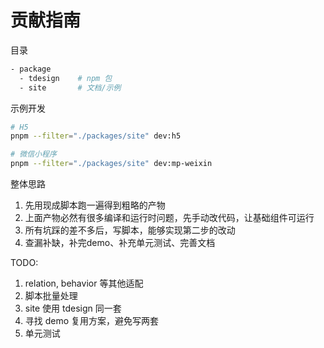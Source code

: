 # 贡献指南

目录

```bash
- package
  - tdesign    # npm 包 
  - site       # 文档/示例
```

示例开发

```bash
# H5
pnpm --filter="./packages/site" dev:h5

# 微信小程序
pnpm --filter="./packages/site" dev:mp-weixin
```

整体思路

1. 先用现成脚本跑一遍得到粗略的产物
2. 上面产物必然有很多编译和运行时问题，先手动改代码，让基础组件可运行
3. 所有坑踩的差不多后，写脚本，能够实现第二步的改动
4. 查漏补缺，补完demo、补充单元测试、完善文档

TODO:

1. relation, behavior 等其他适配
2. 脚本批量处理
3. site 使用 tdesign 同一套
4. 寻找 demo 复用方案，避免写两套
5. 单元测试
